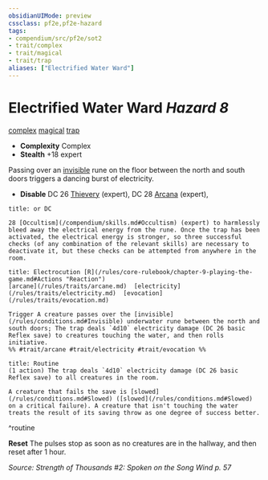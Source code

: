 ```yaml
---
obsidianUIMode: preview
cssclass: pf2e,pf2e-hazard
tags:
- compendium/src/pf2e/sot2
- trait/complex
- trait/magical
- trait/trap
aliases: ["Electrified Water Ward"]
---
```

# Electrified Water Ward *Hazard 8*  
[complex](/rules/traits/complex.md)  [magical](/rules/traits/magical.md)  [trap](/rules/traits/trap.md)  

- **Complexity** Complex
- **Stealth** +18 expert  

Passing over an [invisible](/rules/conditions.md#Invisible) rune on the floor between the north and south doors triggers a dancing burst of electricity.

- **Disable** DC 26 [Thievery](/compendium/skills.md#Thievery) (expert), DC 28 [Arcana](/compendium/skills.md#Arcana) (expert),  
     
```ad-embed-ability
title: or DC

28 [Occultism](/compendium/skills.md#Occultism) (expert) to harmlessly bleed away the electrical energy from the rune. Once the trap has been activated, the electrical energy is stronger, so three successful checks (of any combination of the relevant skills) are necessary to deactivate it, but these checks can be attempted from anywhere in the room.
```
```ad-embed-ability
title: Electrocution [R](/rules/core-rulebook/chapter-9-playing-the-game.md#Actions "Reaction")
[arcane](/rules/traits/arcane.md)  [electricity](/rules/traits/electricity.md)  [evocation](/rules/traits/evocation.md)  

Trigger A creature passes over the [invisible](/rules/conditions.md#Invisible) underwater rune between the north and south doors; The trap deals `4d10` electricity damage (DC 26 basic Reflex save) to creatures touching the water, and then rolls initiative.  
%% #trait/arcane #trait/electricity #trait/evocation %%
```

```ad-pf2-summary
title: Routine
(1 action) The trap deals `4d10` electricity damage (DC 26 basic Reflex save) to all creatures in the room.

A creature that fails the save is [slowed](/rules/conditions.md#Slowed) ([slowed](/rules/conditions.md#Slowed) on a critical failure). A creature that isn't touching the water treats the result of its saving throw as one degree of success better.
```
^routine

**Reset** The pulses stop as soon as no creatures are in the hallway, and then reset after 1 hour.  

*Source: Strength of Thousands #2: Spoken on the Song Wind p. 57*